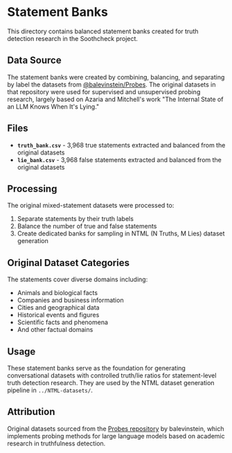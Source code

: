 # Statement Banks

This directory contains balanced statement banks created for truth detection research in the Soothcheck project.

## Data Source

The statement banks were created by combining, balancing, and separating by label the datasets from [@balevinstein/Probes](https://github.com/balevinstein/Probes.git). The original datasets in that repository were used for supervised and unsupervised probing research, largely based on Azaria and Mitchell's work "The Internal State of an LLM Knows When It's Lying."

## Files

- **`truth_bank.csv`** - 3,968 true statements extracted and balanced from the original datasets
- **`lie_bank.csv`** - 3,968 false statements extracted and balanced from the original datasets

## Processing

The original mixed-statement datasets were processed to:
1. Separate statements by their truth labels
2. Balance the number of true and false statements
3. Create dedicated banks for sampling in NTML (N Truths, M Lies) dataset generation

## Original Dataset Categories

The statements cover diverse domains including:
- Animals and biological facts
- Companies and business information  
- Cities and geographical data
- Historical events and figures
- Scientific facts and phenomena
- And other factual domains

## Usage

These statement banks serve as the foundation for generating conversational datasets with controlled truth/lie ratios for statement-level truth detection research. They are used by the NTML dataset generation pipeline in `../NTML-datasets/`.

## Attribution

Original datasets sourced from the [Probes repository](https://github.com/balevinstein/Probes.git) by balevinstein, which implements probing methods for large language models based on academic research in truthfulness detection. 